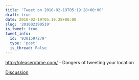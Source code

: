 ```yaml
---
title: 'Tweet on 2010-02-19T05:19:28+00:00'
draft: true
date: 2010-02-19T05:19:28+00:00
slug: '201002190519'
is_tweet: true
tweet_info:
  id: '9301597279'
  type: 'post'
  is_thread: False
---
```




http://pleaserobme.com/ - Dangers of tweeting your location

[Discussion](https://x.com/sytelus/status/9301597279)
